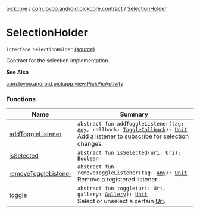 [pickcore](../../index.md) / [com.lovoo.android.pickcore.contract](../index.md) / [SelectionHolder](./index.md)

# SelectionHolder

`interface SelectionHolder` [(source)](https://github.com/lovoo/android-pickpic/blob/master/pickcore/src/main/kotlin/com/lovoo/android/pickcore/contract/SelectionHolder.kt#L11)

Contract for the selection implementation.

**See Also**

[com.lovoo.android.pickapp.view.PickPicActivity](#)

### Functions

| Name | Summary |
|---|---|
| [addToggleListener](add-toggle-listener.md) | `abstract fun addToggleListener(tag: `[`Any`](https://kotlinlang.org/api/latest/jvm/stdlib/kotlin/-any/index.html)`, callback: `[`ToggleCallback`](../-toggle-callback/index.md)`): `[`Unit`](https://kotlinlang.org/api/latest/jvm/stdlib/kotlin/-unit/index.html)<br>Add a listener to subscribe for selection changes. |
| [isSelected](is-selected.md) | `abstract fun isSelected(uri: Uri): `[`Boolean`](https://kotlinlang.org/api/latest/jvm/stdlib/kotlin/-boolean/index.html) |
| [removeToggleListener](remove-toggle-listener.md) | `abstract fun removeToggleListener(tag: `[`Any`](https://kotlinlang.org/api/latest/jvm/stdlib/kotlin/-any/index.html)`): `[`Unit`](https://kotlinlang.org/api/latest/jvm/stdlib/kotlin/-unit/index.html)<br>Remove a registered listener. |
| [toggle](toggle.md) | `abstract fun toggle(uri: Uri, gallery: `[`Gallery`](../../com.lovoo.android.pickcore.model/-gallery/index.md)`): `[`Unit`](https://kotlinlang.org/api/latest/jvm/stdlib/kotlin/-unit/index.html)<br>Select or unselect a certain [Uri](#). |
